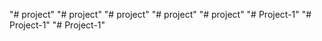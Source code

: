 "# project" 
"# project" 
"# project" 
"# project" 
"# project" 
"# Project-1" 
"# Project-1" 
"# Project-1" 
